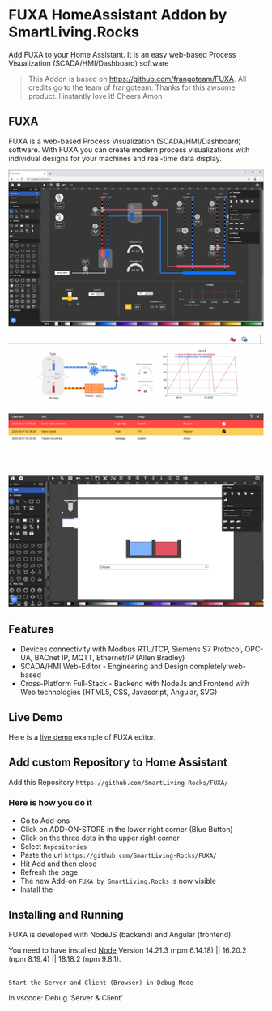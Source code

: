 # FUXA HomeAssistant Addon by SmartLiving.Rocks
Add FUXA to your Home Assistant. It is an easy web-based Process Visualization (SCADA/HMI/Dashboard) software

>This Addon is based on https://github.com/frangoteam/FUXA. All credits go to the team of frangoteam. Thanks for this awsome product. I instantly love it! Cheers Amon

## FUXA
FUXA is a web-based Process Visualization (SCADA/HMI/Dashboard) software. With FUXA you can create modern process visualizations with individual designs for your machines and real-time data display.

![fuxa editor](/screenshot/fuxa-editor.png) 

![fuxa ani](/screenshot/fuxa-ani.gif)

![fuxa action](/screenshot/feature-action-move.gif)

## Features
- Devices connectivity with Modbus RTU/TCP, Siemens S7 Protocol, OPC-UA, BACnet IP, MQTT, Ethernet/IP (Allen Bradley)
- SCADA/HMI Web-Editor - Engineering and Design completely web-based
- Cross-Platform Full-Stack - Backend with NodeJs and Frontend with Web technologies (HTML5, CSS, Javascript, Angular, SVG)

## Live Demo
Here is a [live demo](https://frangoteam.github.io) example of FUXA editor.

## Add custom Repository to Home Assistant
Add this Repository `https://github.com/SmartLiving-Rocks/FUXA/` 
### Here is how you do it
- Go to Add-ons
- Click on ADD-ON-STORE in the lower right corner (Blue Button)
- Click on the three dots in the upper right corner
- Select `Repositories`
- Paste the url `https://github.com/SmartLiving-Rocks/FUXA/`
- Hit Add and then close
- Refresh the page
- The new Add-on `FUXA by SmartLiving.Rocks` is now visible
- Install the 

## Installing and Running
FUXA is developed with NodeJS (backend) and Angular (frontend).

You need to have installed [Node](https://nodejs.org/en/about/previous-releases) Version 14.21.3 (npm 6.14.18) || 16.20.2 (npm 8.19.4) || 18.18.2 (npm 9.8.1).


```

Start the Server and Client (Browser) in Debug Mode
```
In vscode: Debug ‘Server & Client’
```
